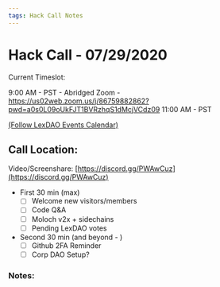 ```yaml
---
tags: Hack Call Notes
---
```


# Hack Call - 07/29/2020

Current Timeslot: 

9:00 AM - PST - Abridged Zoom - https://us02web.zoom.us/j/86759882862?pwd=a0s0L09oUkFJT1BVRzhqS1dMcjVCdz09
11:00 AM - PST

[(Follow LexDAO Events Calendar)](https://calendar.google.com/calendar?cid=anVyaXNwcm9qZWN0LmlvXzdyNzdrbHVwMGdmMGJodWJrMmo3bmEwc21jQGdyb3VwLmNhbGVuZGFyLmdvb2dsZS5jb20)

## Call Location:

Video/Screenshare: [https://discord.gg/PWAwCuz](https://discord.gg/PWAwCuz)

- First 30 min (max)
    - [ ]  Welcome new visitors/members
    - [ ]  Code Q&A
    - [ ]  Moloch v2x + sidechains
    - [ ]  Pending LexDAO votes

- Second 30 min (and beyond - )
    - [ ]  Github 2FA Reminder
    - [ ]  Corp DAO Setup?
        
### Notes:
